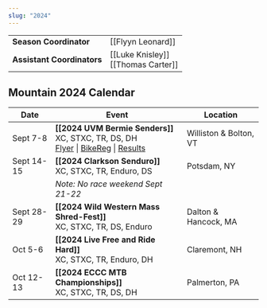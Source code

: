 ```yaml
---
slug: "2024"
---
```


|                            |                                       |
| -------------------------- | ------------------------------------- |
| **Season Coordinator**     | [[Flyyn Leonard]]                     |
| **Assistant Coordinators** | [[Luke Knisley]]<br>[[Thomas Carter]] |

## Mountain 2024 Calendar

| Date       | Event                                                                                                                                                                                                                                                                                                                                 | Location               |
| ---------- | ------------------------------------------------------------------------------------------------------------------------------------------------------------------------------------------------------------------------------------------------------------------------------------------------------------------------------------- | ---------------------- |
| Sept 7-8   | **[[2024 UVM Bermie Senders]]**<br>XC, STXC, TR, DS, DH<br>[Flyer](https://docs.google.com/document/d/1Pda0uFZr2mBdmYO04XNYbsEEGRK_gzKUk5swqIjO81k/edit?usp=drive_link) \| [BikeReg](https://www.bikereg.com/eccc-mtb-2024-week1) \| [Results](https://drive.google.com/file/d/17Mi9WVt4aaQ2GcC9B6RGEv3-VQUI1lI-/view?usp=drive_link) | Williston & Bolton, VT |
| Sept 14-15 | **[[2024 Clarkson Senduro]]**<br>XC, STXC, TR, Enduro, DS                                                                                                                                                                                                                                                                             | Potsdam, NY            |
|            | *Note: No race weekend Sept 21-22*                                                                                                                                                                                                                                                                                                    |                        |
| Sept 28-29 | **[[2024 Wild Western Mass Shred-Fest]]**<br>XC, STXC, TR, DS, Enduro                                                                                                                                                                                                                                                                 | Dalton & Hancock, MA   |
| Oct 5-6    | **[[2024 Live Free and Ride Hard]]**<br>XC, STXC, TR, Enduro, DH                                                                                                                                                                                                                                                                      | Claremont, NH          |
| Oct 12-13  | **[[2024 ECCC MTB Championships]]**<br>XC, STXC, TR, DS, DH                                                                                                                                                                                                                                                                           | Palmerton, PA          |
